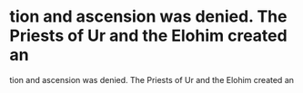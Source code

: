 # tion and ascension was denied. The Priests of Ur and the Elohim created an

tion and ascension was denied. The Priests of Ur and the Elohim created an